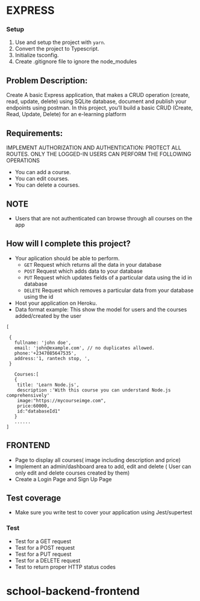 # EXPRESS

### Setup

1. Use and setup the project with `yarn`.
2. Convert the project to Typescript.
3. Initialize tsconfig.
4. Create .gitignore file to ignore the node_modules
## Problem Description:

Create A basic Express application, that makes a CRUD operation (create, read, update, delete) using SQLite database, document and publish your endpoints using postman.
In this project, you’ll build a basic CRUD (Create, Read, Update, Delete) for an e-learning platform

## Requirements:

IMPLEMENT AUTHORIZATION AND AUTHENTICATION: PROTECT ALL ROUTES. ONLY THE LOGGED-IN USERS CAN PERFORM THE FOLLOWING OPERATIONS

- You can add a course.
- You can edit courses.
- You can delete a courses.

## NOTE
- Users that are not authenticated can browse through all courses on the app

## How will I complete this project?

- Your aplication should be able to perform.
  - `GET` Request which returns all the data in your database
  - `POST` Request which adds data to your database
  - `PUT` Request which updates fields of a particular data using the id in database
  - `DELETE` Request which removes a particular data from your database using the id
- Host your application on Heroku.
- Data format example: This show the model for users and the courses added/created by the user

```
[

 {
   fullname: 'john doe',
   email: 'john@example.com', // no duplicates allowed.
   phone:'+2347085647535',
   address:'1, rantech stop, ',
 }
 
   Courses:[
   {
    title: 'Learn Node.js',
    description :'With this course you can understand Node.js comprehensively'
    image:"https://mycourseimge.com",
    price:60000,
    id:"databaseId1"
   }
   ......
]
```

## FRONTEND

- Page to display all courses( image including description and price)
- Implement an admin/dashboard area to add, edit and delete ( User can only edit and delete courses created by them)
- Create a Login Page and Sign Up Page

## Test coverage

- Make sure you write test to cover your application using Jest/supertest

### Test

- Test for a GET request
- Test for a POST request
- Test for a PUT request
- Test for a DELETE request
- Test to return proper HTTP status codes
# school-backend-frontend
